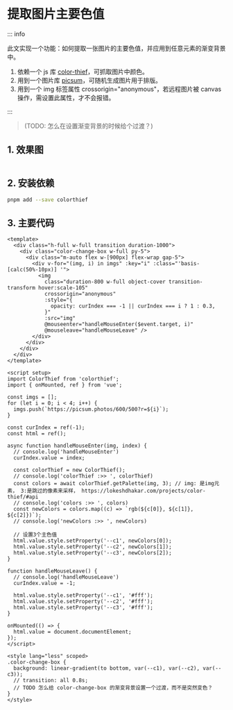 # 提取图片主要色值

<script setup>
import { withBase } from 'vitepress'
</script>

::: info

此文实现一个功能：如何提取一张图片的主要色值，并应用到任意元素的渐变背景中。

1. 依赖一个 js 库 [color-thief](https://github.com/lokesh/color-thief)，可抓取图片中颜色。
2. 用到一个图片库 [picsum](https://picsum.photos)，可随机生成图片用于排版。
3. 用到一个 img 标签属性 crossorigin="anonymous"，若远程图片被 canvas 操作，需设置此属性，才不会报错。

:::

> (TODO: 怎么在设置渐变背景的时候给个过渡？)

## 1. 效果图

<img :src="withBase('/imgs/css-1/css-1.gif')" />

## 2. 安装依赖

```bash
pnpm add --save colorthief
```

## 3. 主要代码

```vue
<template>
  <div class="h-full w-full transition duration-1000">
    <div class="color-change-box w-full py-5">
      <div class="m-auto flex w-[900px] flex-wrap gap-5">
        <div v-for="(img, i) in imgs" :key="i" :class="'basis-[calc(50%-10px)] '">
          <img
            class="duration-800 w-full object-cover transition-transform hover:scale-105"
            crossorigin="anonymous"
            :style="{
              opacity: curIndex === -1 || curIndex === i ? 1 : 0.3,
            }"
            :src="img"
            @mouseenter="handleMouseEnter($event.target, i)"
            @mouseleave="handleMouseLeave" />
        </div>
      </div>
    </div>
  </div>
</template>

<script setup>
import ColorThief from 'colorthief';
import { onMounted, ref } from 'vue';

const imgs = [];
for (let i = 0; i < 4; i++) {
  imgs.push(`https://picsum.photos/600/500?r=${i}`);
}

const curIndex = ref(-1);
const html = ref();

async function handleMouseEnter(img, index) {
  // console.log('handleMouseEnter')
  curIndex.value = index;

  const colorThief = new ColorThief();
  // console.log('colorThief :>> ', colorThief)
  const colors = await colorThief.getPalette(img, 3); // img: 是img元素， 3:是跳过的像素来采样， https://lokeshdhakar.com/projects/color-thief/#api
  // console.log('colors :>> ', colors)
  const newColors = colors.map((c) => `rgb(${c[0]}, ${c[1]}, ${c[2]})`);
  // console.log('newColors :>> ', newColors)

  // 设置3个主色值
  html.value.style.setProperty('--c1', newColors[0]);
  html.value.style.setProperty('--c2', newColors[1]);
  html.value.style.setProperty('--c3', newColors[2]);
}

function handleMouseLeave() {
  // console.log('handleMouseLeave')
  curIndex.value = -1;

  html.value.style.setProperty('--c1', '#fff');
  html.value.style.setProperty('--c2', '#fff');
  html.value.style.setProperty('--c3', '#fff');
}

onMounted(() => {
  html.value = document.documentElement;
});
</script>

<style lang="less" scoped>
.color-change-box {
  background: linear-gradient(to bottom, var(--c1), var(--c2), var(--c3));
  // transition: all 0.8s;
  // TODO 怎么给 color-change-box 的渐变背景设置一个过渡，而不是突然变色？
}
</style>
```
